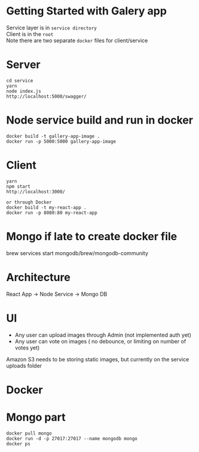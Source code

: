# Getting Started with Galery app

Service layer is in ```service directory``` <br/>
Client is in the ```root``` <br/>
Note there are two separate ```docker``` files for client/service

# Server

```shell
cd service
yarn
node index.js
http://localhost:5000/swagger/
```
# Node service build and run in docker

```shell
docker build -t gallery-app-image .
docker run -p 5000:5000 gallery-app-image
```

# Client

```shell
yarn
npm start
http://localhost:3000/

or through Docker
docker build -t my-react-app .
docker run -p 8080:80 my-react-app
```

# Mongo if late to create docker file

brew services start mongodb/brew/mongodb-community

# Architecture

React App -> Node Service -> Mongo DB

# UI

- Any user can upload images through Admin (not implemented auth yet)
- Any user can vote on images ( no debounce, or limiting on number of votes yet)

Amazon S3 needs to be storing static images, but currently on the service uploads folder

# Docker

# Mongo part

```shell
docker pull mongo
docker run -d -p 27017:27017 --name mongodb mongo
docker ps
```
